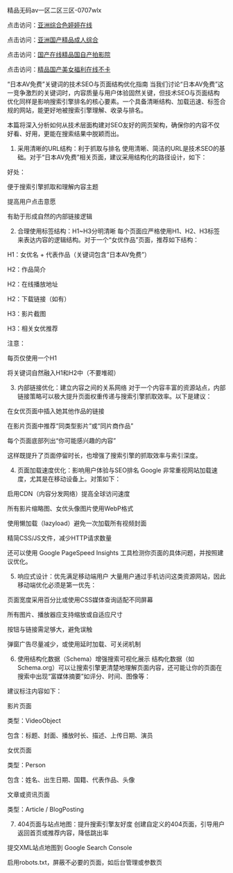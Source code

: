 精品无码av一区二区三区-0707wlx


点击访问：<a href="https://gsd-agv.pages.dev/">亚洲综合色婷婷在线</a>

点击访问：<a href="https://vassv.pages.dev/">亚洲国产精品成人综合</a>

点击访问：<a href="https://bsdf-5f5.pages.dev/">国产在线精品国自产拍影院</a>

点击访问：<a href="https://fdhf-454.pages.dev/">精品国产美女福利在线不卡</a>


“日本AV免费”关键词的技术SEO与页面结构优化指南
当我们讨论“日本AV免费”这一竞争激烈的关键词时，内容质量与用户体验固然关键，但技术SEO与页面结构优化同样是影响搜索引擎排名的核心要素。一个具备清晰结构、加载迅速、标签合规的网站，能更好地被搜索引擎理解、收录与排名。

本篇将深入分析如何从技术层面构建对SEO友好的网页架构，确保你的内容不仅好看、好用，更能在搜索结果中脱颖而出。

1. 采用清晰的URL结构：利于抓取与排名
使用清晰、简洁的URL是技术SEO的基础。对于“日本AV免费”相关页面，建议采用结构化的路径设计，如下：

好处：

便于搜索引擎抓取和理解内容主题

提高用户点击意愿

有助于形成自然的内部链接逻辑

2. 合理使用标签结构：H1~H3分明清晰
每个页面应严格使用H1、H2、H3标签来表达内容的逻辑结构。对于一个“女优作品”页面，推荐如下结构：

H1：女优名 + 代表作品（关键词包含“日本AV免费”）

H2：作品简介

H2：在线播放地址

H2：下载链接（如有）

H3：影片截图

H3：相关女优推荐

注意：

每页仅使用一个H1

将关键词自然融入H1和H2中（不要堆砌）

3. 内部链接优化：建立内容之间的关系网络
对于一个内容丰富的资源站点，内部链接策略可以极大提升页面权重传递与搜索引擎抓取效率。以下是建议：

在女优页面中插入她其他作品的链接

在影片页面中推荐“同类型影片”或“同片商作品”

每个页面底部列出“你可能感兴趣的内容”

这样既提升了页面停留时长，也增强了搜索引擎的抓取效率与索引深度。

4. 页面加载速度优化：影响用户体验与SEO排名
Google 非常重视网站加载速度，尤其是在移动设备上。对策如下：

启用CDN（内容分发网络）提高全球访问速度

所有影片缩略图、女优头像图片使用WebP格式

使用懒加载（lazyload）避免一次加载所有视频封面

精简CSS/JS文件，减少HTTP请求数量

还可以使用 Google PageSpeed Insights 工具检测你页面的具体问题，并按照建议优化。

5. 响应式设计：优先满足移动端用户
大量用户通过手机访问这类资源网站，因此移动端优化必须是第一优先：

页面宽度采用百分比或使用CSS媒体查询适配不同屏幕

所有图片、播放器应支持缩放或自适应尺寸

按钮与链接需足够大，避免误触

弹窗广告尽量减少，或使用延时加载、可关闭机制

6. 使用结构化数据（Schema）增强搜索可视化展示
结构化数据（如 Schema.org）可以让搜索引擎更清楚地理解页面内容，还可能让你的页面在搜索中出现“富媒体摘要”如评分、时间、图像等：

建议标注内容如下：

影片页面

类型：VideoObject

包含：标题、封面、播放时长、描述、上传日期、演员

女优页面

类型：Person

包含：姓名、出生日期、国籍、代表作品、头像

文章或资讯页面

类型：Article / BlogPosting

7. 404页面与站点地图：提升搜索引擎友好度
创建自定义的404页面，引导用户返回首页或推荐内容，降低跳出率

提交XML站点地图到 Google Search Console

启用robots.txt，屏蔽不必要的页面，如后台管理或参数页

<span style="display:none;">[Canonical link]( https://github.com/wlx070725/12396 ）</span>
